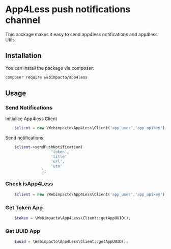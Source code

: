 # App4Less push notifications channel

This package makes it easy to send app4less notifications and app4less Utils.

## Installation

You can install the package via composer:

``` bash
composer require webimpacto/app4less
```

## Usage

### Send Notifications

Initialice App4less Client

``` php
    $client = new \Webimpacto\App4Less\Client('app_user','app_apikey');
```

Send notifications:

``` php
    $client->sendPushNotification(
                    'token',
                    'title'
                    'url',
                    'utm'
                );
```

### Check isApp4Less
``` php
    $client = new \Webimpacto\App4Less\Client('app_user','app_apikey');
```

### Get Token App
``` php
    $token = \Webimpacto\App4Less\Client::getAppUUID();
```

### Get UUID App
``` php
    $uuid = \Webimpacto\App4Less\Client::getAppUUID();
```



